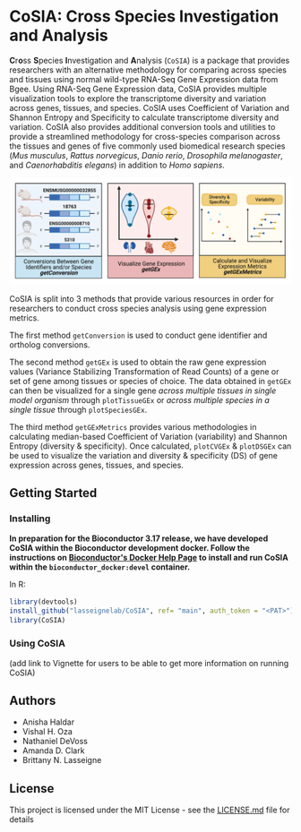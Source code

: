 # CoSIA: **C**r**o**ss **S**pecies **I**nvestigation and **A**nalysis

**C**r**o**ss **S**pecies **I**nvestigation and **A**nalysis (`CoSIA`) is a package that provides researchers with an alternative methodology for comparing across species and tissues using normal wild-type RNA-Seq Gene Expression data from Bgee. Using RNA-Seq Gene Expression data, CoSIA provides multiple visualization tools to explore the transcriptome diversity and variation across genes, tissues, and species. CoSIA uses Coefficient of Variation and Shannon Entropy and Specificity to calculate transcriptome diversity and variation. CoSIA also provides additional conversion tools and utilities to provide a streamlined methodology for cross-species comparison across the tissues and genes of five commonly used biomedical research species (*Mus musculus*, *Rattus norvegicus*, *Danio rerio*, *Drosophila melanogaster*, and *Caenorhabditis elegans*) in addition to *Homo sapiens*.

<img src="inst/images/CoSIA_Workflow.png" alt="Figure 1. CoSIA_Workflow" width="703"/>

CoSIA is split into 3 methods that provide various resources in order for researchers to conduct cross species analysis using gene expression metrics.

The first method `getConversion` is used to conduct gene identifier and ortholog conversions.

The second method `getGEx` is used to obtain the raw gene expression values (Variance Stabilizing Transformation of Read Counts) of a gene or set of gene among tissues or species of choice. The data obtained in `getGEx` can then be visualized for a single gene *across multiple tissues in single model organism* through `plotTissueGEx` or *across multiple species in a single tissue* through `plotSpeciesGEx`.

The third method `getGExMetrics` provides various methodologies in calculating median-based Coefficient of Variation (variability) and Shannon Entropy (diversity & specificity). Once calculated, `plotCVGEx` & `plotDSGEx` can be used to visualize the variation and diversity & specificity (DS) of gene expression across genes, tissues, and species.

## Getting Started

### Installing

**In preparation for the Bioconductor 3.17 release, we have developed CoSIA within the Bioconductor development docker. Follow the instructions on [Bioconductor's Docker Help Page](https://www.bioconductor.org/help/docker/) to install and run CoSIA within the `bioconductor_docker:devel` container.**

In R:

``` r
library(devtools)
install_github("lasseignelab/CoSIA", ref= "main", auth_token = "<PAT>")
library(CoSIA)
```

### Using CoSIA

(add link to Vignette for users to be able to get more information on running CoSIA)

## Authors

-   Anisha Haldar
-   Vishal H. Oza
-   Nathaniel DeVoss
-   Amanda D. Clark
-   Brittany N. Lasseigne

## License

This project is licensed under the MIT License - see the [LICENSE.md](LICENSE.md) file for details
